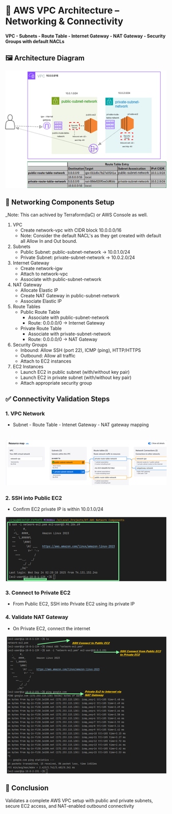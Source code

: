 # 📐 AWS VPC Architecture – Networking & Connectivity 
####         VPC -  Subnets - Route Table - Internet Gateway -  NAT Gateway -  Security Groups **with default NACLs**

## 🖼️ Architecture Diagram
![AWS VPC Architecture](vpcnetwork.png)

## 🧱 Networking Components Setup 
_Note: This can achived by Terraform(IaC) or AWS Console as well.

1. VPC
   - Create network-vpc with CIDR block 10.0.0.0/16
   - Note: Consider the default NACL's as they get created with default all Allow In and Out bound.
2. Subnets
   - Public Subnet: public-subnet-network → 10.0.1.0/24
   - Private Subnet: private-subnet-network → 10.0.2.0/24
3. Internet Gateway
   - Create network-igw
   - Attach to network-vpc
   - Associate with public-subnet-network
4. NAT Gateway
   - Allocate Elastic IP
   - Create NAT Gateway in public-subnet-network
   - Associate Elastic IP
5. Route Tables
   - Public Route Table
      - Associate with public-subnet-network
      - Route: 0.0.0.0/0 → Internet Gateway
   - Private Route Table
      - Associate with private-subnet-network
      - Route: 0.0.0.0/0 → NAT Gateway
6. Security Groups
   - Inbound: Allow SSH (port 22), ICMP (ping), HTTP/HTTPS
   - Outbound: Allow all traffic
   - Attach to EC2 instances
7. EC2 Instances
   - Launch EC2 in public subnet (with/without key pair)
   - Launch EC2 in private subnet (with/without key pair)
   - Attach appropriate security group


## ✅ Connectivity Validation Steps
### 1. VPC Network
   - Subnet - Route Table - Intenet Gateway  - NAT gateway mapping

# ![Connectivity Validation Steps](vpc-subnet-route-table-igw.png)
     
### 2. SSH into Public EC2
   - Confirm EC2 private IP is within 10.0.1.0/24

![Connectivity Validation Steps](PublicEC2.png)
   
### 3. Connect to Private EC2 
   - From Public EC2, SSH into Private EC2 using its private IP
   
### 4. Validate NAT Gateway
   - On Private EC2, connect the internet

     
![Connectivity Validation Steps](Private_NAT.png)


##  🏁 Conclusion

Validates a complete AWS VPC setup with public and private subnets, secure EC2 access, and NAT-enabled outbound connectivity

   




































